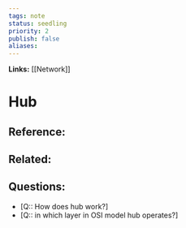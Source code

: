 ```yaml
---
tags: note
status: seedling
priority: 2
publish: false
aliases: 
---
```

**Links:** [[Network]]
# Hub


## Reference:

## Related:
## Questions:
- [Q:: How does hub work?]
- [Q:: in which layer in OSI model hub operates?]